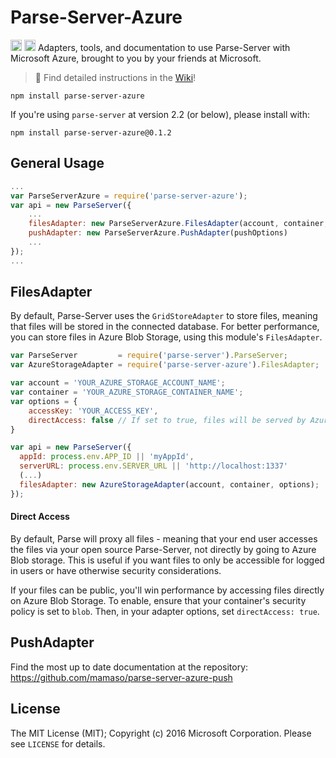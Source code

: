 # Parse-Server-Azure
<a href="https://www.npmjs.com/package/parse-server-azure"><img src="https://badge.fury.io/js/parse-server-azure.svg" alt="npm version" height="18"></a> <a href="https://david-dm.org/felixrieseberg/parse-server-azure"><img src="https://david-dm.org/felixrieseberg/parse-server-azure.svg" alt="dependencies" height="18px"></a> Adapters, tools, and documentation to use Parse-Server with Microsoft Azure, brought to you by your friends at Microsoft.

> :memo: Find detailed instructions in the [Wiki](https://github.com/felixrieseberg/parse-server-azure/wiki)!

```
npm install parse-server-azure
```

If you're using `parse-server` at version 2.2 (or below), please install with:

```
npm install parse-server-azure@0.1.2
```

## General Usage

```js
...
var ParseServerAzure = require('parse-server-azure');
var api = new ParseServer({
    ...
    filesAdapter: new ParseServerAzure.FilesAdapter(account, container, filesOptions),
    pushAdapter: new ParseServerAzure.PushAdapter(pushOptions)
    ...
});
...
```

## FilesAdapter
By default, Parse-Server uses the `GridStoreAdapter` to store files, meaning that files will be stored in the connected database. For better performance, you can store files in Azure Blob Storage, using this module's `FilesAdapter`.

```js
var ParseServer         = require('parse-server').ParseServer;
var AzureStorageAdapter = require('parse-server-azure').FilesAdapter;

var account = 'YOUR_AZURE_STORAGE_ACCOUNT_NAME';
var container = 'YOUR_AZURE_STORAGE_CONTAINER_NAME';
var options = {
    accessKey: 'YOUR_ACCESS_KEY',
    directAccess: false // If set to true, files will be served by Azure Blob Storage directly
}

var api = new ParseServer({
  appId: process.env.APP_ID || 'myAppId',
  serverURL: process.env.SERVER_URL || 'http://localhost:1337'
  (...)
  filesAdapter: new AzureStorageAdapter(account, container, options);
});
```

#### Direct Access
By default, Parse will proxy all files - meaning that your end user accesses the files via your open source Parse-Server, not directly by going to Azure Blob storage. This is useful if you want files to only be accessible for logged in users or have otherwise security considerations.

If your files can be public, you'll win performance by accessing files directly on Azure Blob Storage. To enable, ensure that your container's security policy is set to `blob`. Then, in your adapter options, set `directAccess: true`.

## PushAdapter

Find the most up to date documentation at the repository:
https://github.com/mamaso/parse-server-azure-push

## License
The MIT License (MIT); Copyright (c) 2016 Microsoft Corporation. Please see `LICENSE` for details.
